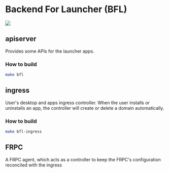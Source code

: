 # Backend For Launcher (BFL)
[![](https://github.com/beclab/bfl/actions/workflows/build_main.yml/badge.svg?branch=main)](https://github.com/beclab/bfl/actions/workflows/build_main.yml)

## apiserver
Provides some APIs for the launcher apps. 

### How to build
```sh
make bfl
```

## ingress
User's desktop and apps ingress controller. When the user installs or uninstalls an app, the controller will create or delete a domain automatically.
### How to build
```sh
make bfl-ingress
```

## FRPC
A FRPC agent, which acts as a controller to keep the FRPC's configuration reconciled with the ingress
